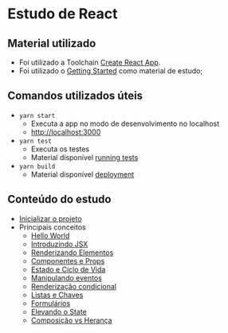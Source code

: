# Estudo de React

## Material utilizado 
- Foi utilizado a Toolchain [Create React App](https://github.com/facebook/create-react-app).
- Foi utilizado o [Getting Started](https://pt-br.reactjs.org/docs/getting-started.html) como material de estudo;

## Comandos utilizados úteis

- `yarn start`
  - Executa a app no modo de desenvolvimento no localhost
  - [http://localhost:3000](http://localhost:3000) 
- `yarn test`
  - Executa os testes
  - Material disponível [running tests](https://facebook.github.io/create-react-app/docs/running-tests)
- `yarn build`
  - Material disponível [deployment](https://facebook.github.io/create-react-app/docs/deployment)


## Conteúdo do estudo

- [Inicializar o projeto](https://react-bootstrap.github.io/getting-started/introduction/)
- Principais conceitos
  - [Hello World](https://pt-br.reactjs.org/docs/hello-world.html)
  - [Introduzindo JSX](https://pt-br.reactjs.org/docs/introducing-jsx.html)
  - [Renderizando Elementos](https://pt-br.reactjs.org/docs/rendering-elements.html)
  - [Componentes e Props](https://pt-br.reactjs.org/docs/components-and-props.html) 
  - [Estado e Ciclo de Vida](https://pt-br.reactjs.org/docs/state-and-lifecycle.html)
  - [Manipulando eventos](https://pt-br.reactjs.org/docs/handling-events.html)
  - [Renderização condicional](https://pt-br.reactjs.org/docs/conditional-rendering.html)
  - [Listas e Chaves](https://pt-br.reactjs.org/docs/lists-and-keys.html)
  - [Formulários](https://pt-br.reactjs.org/docs/forms.html)
  - [Elevando o State](https://pt-br.reactjs.org/docs/lifting-state-up.html)
  - [Composição vs Herança](https://pt-br.reactjs.org/docs/composition-vs-inheritance.html)